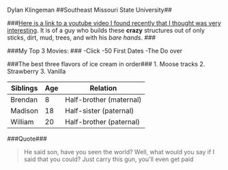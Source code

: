 Dylan Klingeman
##Southeast Missouri State University##

###[Here is a link to a youtube video I found recently that I thought was very interesting](https://www.youtube.com/watch?v=2j6Dzwn8Qao). It is of a guy who builds these **crazy** structures out of only sticks, dirt, mud, trees, and with his *bare hands*. ###

###My Top 3 Movies: ###
    -Click
    -50 First Dates
    -The Do over

###The best three flavors of ice cream in order###
    1. Moose tracks
    2. Strawberry
    3. Vanilla

Siblings | Age | Relation
--- | --- |  ---
Brendan | 8 | Half-brother (maternal) | 
Madison | 18 | Half-sister (paternal) | 
William | 20 | Half-brother (paternal) | 

###Quote###
> He said son, have you seen the world?
Well, what would you say if I said that you could?
Just carry this gun, you'll even get paid

